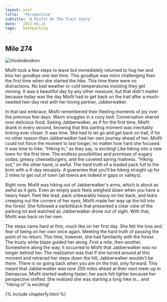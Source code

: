 ```yaml
---
layout: post
title:  'Perspective'
subtitle: 'A Misfit On The Trail Story'
date:   2022-04-18
tags:   backpacking
---
```

## Mile 274

![rhododendron](/assets/img_misfit_series/08-rhododendron.jpeg)

Misfit took a few steps to leave but immediately returned to hug her and kiss her goodbye one last time. This goodbye was more challenging
than the first time when she started the hike. This time there were no distractions. No bad weather or cold temperatures insisting they get
moving. It was a beautiful day by any other measure, but that didn't matter because today was the day Misfit had to get back on the trail
after a much-needed two-day rest with her loving partner, Jabberwalker.

In that last embrace, Misfit remembered their fleeting moments of joy over the previous few days. Warm snuggles in a cozy bed. Conversation
shared over delicious food. Seeing Jabberwalker, as if for the first time, Misfit drank in every second, knowing that this parting moment
was inevitably ticking ever closer. It was time. She had to let go and get back on trail, if for no other reason than Jabberwalker had her
own journey ahead of her. Misfit could not force the moment to last longer, no matter how hard she focused. It was time to hike.
“Hiking in,” as they say, is exciting! Like hiking into a new town for the first time. The endless possibilities and promises of sugary
sodas, greasy cheeseburgers, and the coveted spring mattress. “Hiking out,” on the other hand, is awful. The hard truth of a loaded pack
full to the brim with a 4-day resupply. A guarantee that you'll be hiking straight up for 2 miles to get out of town (all towns are indeed
in gaps or valleys).

Right now, Misfit was hiking out of Jabberwalker's arms, which is about as awful as it gets. Even an empty pack feels weighed down when you
have a heavy heart. Feet like lead, pack unbearably heavy on her back, and tears creeping out the corners of her eyes, Misfit made her way
up the hill into the forest. She followed a switchback that presented a clear view of the parking lot and watched as Jabberwalker drove out
of sight. With that, Misfit was back on her own.

The steps came hard at first, much like on her first day. She felt the loss and fear of being on her own once again. Meeting the hard truth
of passing the point of no return. This time, however, she had familiarity with the forest. The trusty white blaze guided her along. First a
mile, then another. Somewhere along the way, it occurred to Misfit that Jabberwalker was no longer behind her. The realization was that if
she turned around at this moment and retraced her steps down the hill, Jabberwalker wouldn't be there. There is no going back when you are
on the trail, only forward. This meant that Jabberwalker was now 200 miles ahead at their next meet-up in Damascus. Misfit started walking
faster; her pack felt lighter because her perspective shifted. She realized she was starting a long hike in... and “hiking in” is exciting!


{% include chapterfy.html %}
